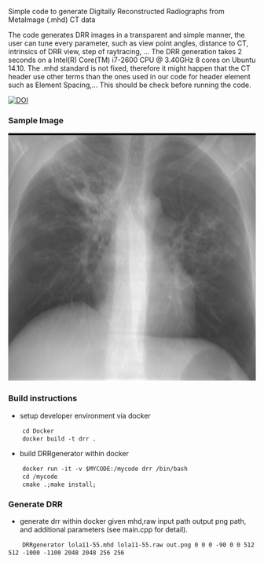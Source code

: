 Simple code to generate Digitally Reconstructed Radiographs from MetaImage (.mhd) CT data

The code generates DRR images in a transparent and simple manner, the user can tune every parameter, such as view point angles, distance to CT, intrinsics of DRR view, step of raytracing, ...
The DRR generation takes 2 seconds on a Intel(R) Core(TM) i7-2600 CPU @ 3.40GHz 8 cores on Ubuntu 14.10.
The .mhd standard is not fixed, therefore it might happen that the CT header use other terms than the ones used in our code for header element such as Element Spacing,... This should be check before running the code.

[![DOI](https://zenodo.org/badge/88970535.svg)](https://zenodo.org/badge/latestdoi/88970535)

### Sample Image

![sample chest DRR](/sample/sample0.png)

### Build instructions

* setup developer environment via docker
```
    cd Docker
    docker build -t drr .
```
* build DRRgenerator within docker
```
    docker run -it -v $MYCODE:/mycode drr /bin/bash
    cd /mycode
    cmake .;make install;
```
### Generate DRR

* generate drr within docker given mhd,raw input path output png path, and additional parameters (see main.cpp for detail).
```
    DRRgenerator lola11-55.mhd lola11-55.raw out.png 0 0 0 -90 0 0 512 512 -1000 -1100 2048 2048 256 256
```
